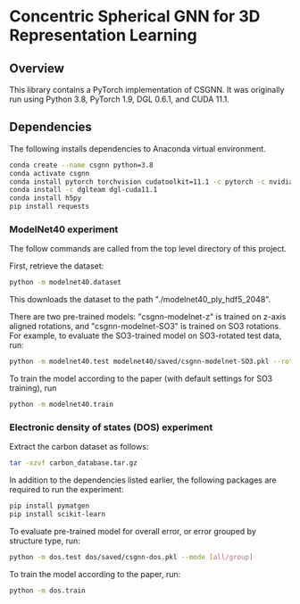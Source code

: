 # Concentric Spherical GNN for 3D Representation Learning

## Overview
This library contains a PyTorch implementation of CSGNN. It was originally run using Python 3.8, PyTorch 1.9, DGL 0.6.1, and CUDA 11.1.

## Dependencies
The following installs dependencies to Anaconda virtual environment. 
```bash
conda create --name csgnn python=3.8
conda activate csgnn
conda install pytorch torchvision cudatoolkit=11.1 -c pytorch -c nvidia
conda install -c dglteam dgl-cuda11.1
conda install h5py
pip install requests
```

### ModelNet40 experiment
The follow commands are called from the top level directory of this project.

First, retrieve the dataset:
```bash
python -m modelnet40.dataset
```
This downloads the dataset to the path "./modelnet40_ply_hdf5_2048".

There are two pre-trained models: "csgnn-modelnet-z" is trained on z-axis aligned rotations, and "csgnn-modelnet-SO3" is trained on SO3 rotations.
For example, to evaluate the SO3-trained model on SO3-rotated test data, run:
```bash
python -m modelnet40.test modelnet40/saved/csgnn-modelnet-SO3.pkl --rotate_test SO3
```

To train the model according to the paper (with default settings for SO3 training), run
```bash
python -m modelnet40.train
```

### Electronic density of states (DOS) experiment
Extract the carbon dataset as follows:
```bash
tar -xzvf carbon_database.tar.gz
```

In addition to the dependencies listed earlier, the following packages are
required to run the experiment:
```bash
pip install pymatgen
pip install scikit-learn
```

To evaluate pre-trained model for overall error, or error grouped by structure type, run:
```bash
python -m dos.test dos/saved/csgnn-dos.pkl --mode [all/group]
```

To train the model according to the paper, run: 
```bash
python -m dos.train
```
